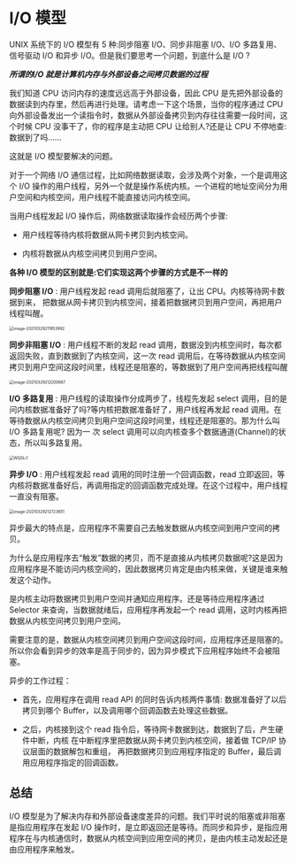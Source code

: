 # I/O 模型

UNIX 系统下的 I/O 模型有 5 种:同步阻塞 I/O、同步非阻塞 I/O、I/O 多路复用、信号驱动 I/O 和异步 I/O。但是我们要思考一个问题，到底什么是 I/O ?

***所谓的I/O 就是计算机内存与外部设备之间拷贝数据的过程***

我们知道 CPU 访问内存的速度远远高于外部设备，因此 CPU 是先把外部设备的数据读到内存里，然后再进行处理。请考虑一下这个场景，当你的程序通过 CPU 向外部设备发出一个读指令时，数据从外部设备拷贝到内存往往需要一段时间，这个时候 CPU 没事干了，你的程序是主动把 CPU 让给别人?还是让 CPU 不停地查:数据到了吗......

这就是 I/O 模型要解决的问题。



对于一个网络 I/O 通信过程，比如网络数据读取，会涉及两个对象，一个是调用这个 I/O 操作的用户线程，另外一个就是操作系统内核。一个进程的地址空间分为用户空间和内核空间，用户线程不能直接访问内核空间。

当用户线程发起 I/O 操作后，网络数据读取操作会经历两个步骤:

* 用户线程等待内核将数据从网卡拷贝到内核空间。

* 内核将数据从内核空间拷贝到用户空间。

**各种 I/O 模型的区别就是:它们实现这两个步骤的方式是不一样的**



**同步阻塞 I/O** : 用户线程发起 read 调用后就阻塞了，让出 CPU。内核等待网卡数据到来， 把数据从网卡拷贝到内核空间，接着把数据拷贝到用户空间，再把用户线程叫醒。

<img src="/Users/guangzheng.li/Library/Application Support/typora-user-images/image-20210329211953992.png" alt="image-20210329211953992" style="zoom:50%;" />



**同步非阻塞 I/O** : 用户线程不断的发起 read 调用，数据没到内核空间时，每次都返回失败，直到数据到了内核空间，这一次 read 调用后，在等待数据从内核空间拷贝到用户空间这段时间里，线程还是阻塞的，等数据到了用户空间再把线程叫醒

<img src="/Users/guangzheng.li/Library/Application Support/typora-user-images/image-20210329212200687.png" alt="image-20210329212200687" style="zoom:50%;" />



**I/O 多路复用** : 用户线程的读取操作分成两步了，线程先发起 select 调用，目的是问内核数据准备好了吗?等内核把数据准备好了，用户线程再发起 read 调用。在等待数据从内核空间拷贝到用户空间这段时间里，线程还是阻塞的。那为什么叫 I/O 多路复用呢? 因为一 次 select 调用可以向内核查多个数据通道(Channel)的状态，所以叫多路复用。

<img src="https://cdn.jsdelivr.net/gh/guangzhengli/ImgURL@master/uPic/WQSLi1.png" alt="WQSLi1" style="zoom:50%;" />



**异步 I/O** : 用户线程发起 read 调用的同时注册一个回调函数，read 立即返回，等内核将数据准备好后，再调用指定的回调函数完成处理。在这个过程中，用户线程一直没有阻塞。

<img src="/Users/guangzheng.li/Library/Application Support/typora-user-images/image-20210329212723651.png" alt="image-20210329212723651" style="zoom:50%;" />



异步最大的特点是，应用程序不需要自己去触发数据从内核空间到用户空间的拷贝。

为什么是应用程序去“触发”数据的拷贝，而不是直接从内核拷贝数据呢?这是因为应用程序是不能访问内核空间的，因此数据拷贝肯定是由内核来做，关键是谁来触发这个动作。

是内核主动将数据拷贝到用户空间并通知应用程序。还是等待应用程序通过 Selector 来查询，当数据就绪后，应用程序再发起一个 read 调用，这时内核再把数据从内核空间拷贝到用户空间。

需要注意的是，数据从内核空间拷贝到用户空间这段时间，应用程序还是阻塞的。所以你会看到异步的效率是高于同步的，因为异步模式下应用程序始终不会被阻塞。

异步的工作过程：

* 首先，应用程序在调用 read API 的同时告诉内核两件事情: 数据准备好了以后拷贝到哪个 Buffer，以及调用哪个回调函数去处理这些数据。

* 之后，内核接到这个 read 指令后，等待网卡数据到达，数据到了后，产生硬件中断，内核 在中断程序里把数据从网卡拷贝到内核空间，接着做 TCP/IP 协议层面的数据解包和重组， 再把数据拷贝到应用程序指定的 Buffer，最后调用应用程序指定的回调函数。

## 总结

I/O 模型是为了解决内存和外部设备速度差异的问题。我们平时说的阻塞或非阻塞是指应用程序在发起 I/O 操作时，是立即返回还是等待。而同步和异步，是指应用程序在与内核通信时，数据从内核空间到应用空间的拷贝，是由内核主动发起还是由应用程序来触发。